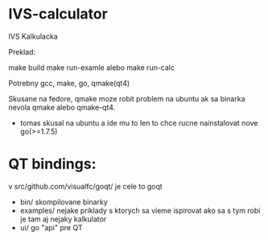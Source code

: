 # IVS-calculator
IVS Kalkulacka

Preklad:

make build
make run-examle alebo make run-calc

Potrebny gcc, make, go, qmake(qt4)

Skusane na fedore, qmake moze robit problem na ubuntu ak sa binarka nevola qmake alebo qmake-qt4.
 - tomas skusal na ubuntu a ide mu to len to chce rucne nainstalovat nove go(>=1.7.5)

# QT bindings:

v src/github.com/visualfc/goqt/ je cele to goqt
 - bin/ skompilovane binarky
 - examples/ nejake priklady s ktorych sa vieme ispirovat ako sa s tym robi je tam aj nejaky kalkulator
 - ui/ go "api" pre QT

